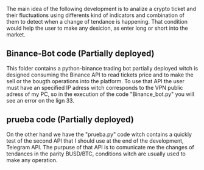 The main idea of the following development is to analize a crypto ticket and their fluctuations using differents kind of indicators and combination of them to detect when a change of tendance is happening. That condition would help the user to make any desicion, as enter long or short into the market.
## Binance-Bot code (Partially deployed)
This folder contains a python-binance trading bot partially deployed witch is designed consuming the Binance API to read tickets price and to make the sell or the bougth operations into the platform. To use that API the user must have an specified IP adress witch corresponds to the VPN public adress of my PC, so in the execution of the code "Binance_bot.py" you will see an error on the lign 33.

## prueba code (Partially deployed)
On the other hand we have the "prueba.py" code witch contains a quickly test of the second API that I should use at the end of the development, Telegram API. The purpuse of that API is to comunicate me the changes of tendances in the parity BUSD/BTC, conditions witch are usually used to make any operation.
